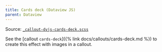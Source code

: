 ```yaml
---
title: Cards deck (Dataview JS)
parent: Dataview
---
```


Source: [`_callout-dvjs-cards-deck.scss`](https://github.com/ElsaTam/obsidian-fancy-a-story/blob/main/scss/editor/callouts/_callout-dvjs-cards-deck.scss)

See the [callout `cards-deck`]({% link docs/callouts/cards-deck.md %}) to create this effect with images in a callout.